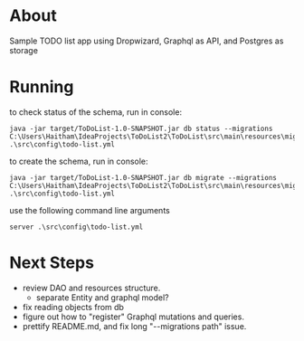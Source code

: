 # About
Sample TODO list app using Dropwizard, Graphql as API, and Postgres as storage

# Running
to check status of the schema, run in console:
```
java -jar target/ToDoList-1.0-SNAPSHOT.jar db status --migrations C:\Users\Haitham\IdeaProjects\ToDoList2\ToDoList\src\main\resources\migrations.xml .\src\config\todo-list.yml
```

to create the schema, run in console:
```
java -jar target/ToDoList-1.0-SNAPSHOT.jar db migrate --migrations C:\Users\Haitham\IdeaProjects\ToDoList2\ToDoList\src\main\resources\migrations.xml .\src\config\todo-list.yml
```

use the following command line arguments
```
server .\src\config\todo-list.yml
```


# Next Steps

- review DAO and resources structure.
  - separate Entity and graphql model?
- fix reading objects from db
- figure out how to "register" Graphql mutations and queries.
- prettify README.md, and fix long "--migrations path" issue.